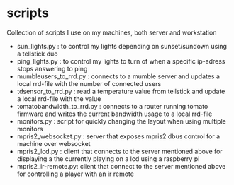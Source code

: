 scripts
=======

Collection of scripts I use on my machines, both server and workstation

- sun_lights.py : to control my lights depending on sunset/sundown using a tellstick duo
- ping_lights.py : to control my lights to turn of when a specific ip-adress stops answering to ping
- mumbleusers_to_rrd.py : connects to a mumble server and updates a local rrd-file with the number of connected users
- tdsensor_to_rrd.py : read a temperature value from tellstick and update a local rrd-file with the value
- tomatobandwidth_to_rrd.py : connects to a router running tomato firmware and writes the current bandwidth usage to a local rrd-file
- monitors.py : script for quickly changing the layout when using multiple monitors
- mpris2_websocket.py : server that exposes mpris2 dbus control for a machine over websocket
- mpris2_lcd.py : client that connects to the server mentioned above for displaying a the currently playing on a lcd using a raspberry pi
- mpris2_ir-remote.py: client that connect to the server mentioned above for controlling a player with an ir remote
